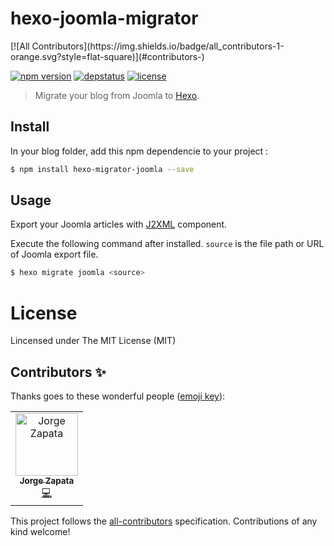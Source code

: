 # hexo-joomla-migrator
<!-- ALL-CONTRIBUTORS-BADGE:START - Do not remove or modify this section -->[![All Contributors](https://img.shields.io/badge/all_contributors-1-orange.svg?style=flat-square)](#contributors-)<!-- ALL-CONTRIBUTORS-BADGE:END -->
[![npm version](https://img.shields.io/npm/v/hexo-migrator-joomla.svg)](https://www.npmjs.com/package/hexo-migrator-joomla) [![depstatus](https://img.shields.io/david/welksonramos/hexo-migrator-joomla.svg)](https://david-dm.org/welksonramos/hexo-migrator-joomla) [![license](https://img.shields.io/npm/l/hexo-migrator-joomla.svg?style=flat)](https://raw.github.com/welksonramos/hexo-migrator-joomla/blob/master/LICENSE)

> Migrate your blog from Joomla to [Hexo](https://hexo.io/).

## Install

In your blog folder, add this npm dependencie to your project :
``` bash
$ npm install hexo-migrator-joomla --save
```

## Usage

Export your Joomla articles with [J2XML](http://extensions.joomla.org/extensions/migration-a-conversion/data-import-a-export/12816?qh=YToxOntpOjA7czo1OiJqMnhtbCI7fQ%3D%3D) component.

Execute the following command after installed. `source` is the file path or URL of Joomla export file.

``` bash
$ hexo migrate joomla <source>
```

# License

Lincensed under The MIT License (MIT)

## Contributors ✨

Thanks goes to these wonderful people ([emoji key](https://allcontributors.org/docs/en/emoji-key)):

<!-- ALL-CONTRIBUTORS-LIST:START - Do not remove or modify this section -->
<!-- prettier-ignore-start -->
<!-- markdownlint-disable -->
<table>
  <tr>
    <td align="center"><a href="http://jazg.net"><img src="https://avatars2.githubusercontent.com/u/1109168?v=4" width="100px;" alt="Jorge Zapata"/><br /><sub><b>Jorge Zapata</b></sub></a><br /><a href="https://github.com/welksonramos/hexo-migrator-joomla/commits?author=alimnios72" title="Code">💻</a></td>
  </tr>
</table>

<!-- markdownlint-enable -->
<!-- prettier-ignore-end -->
<!-- ALL-CONTRIBUTORS-LIST:END -->

This project follows the [all-contributors](https://github.com/all-contributors/all-contributors) specification. Contributions of any kind welcome!